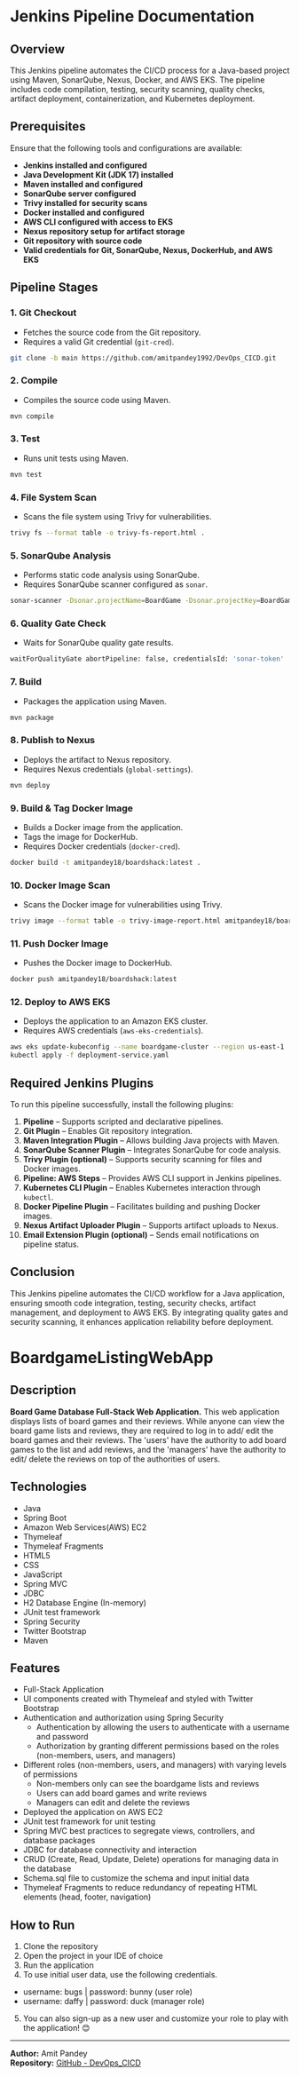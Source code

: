 # Jenkins Pipeline Documentation

## Overview
This Jenkins pipeline automates the CI/CD process for a Java-based project using Maven, SonarQube, Nexus, Docker, and AWS EKS. The pipeline includes code compilation, testing, security scanning, quality checks, artifact deployment, containerization, and Kubernetes deployment.

## Prerequisites
Ensure that the following tools and configurations are available:
- **Jenkins installed and configured**
- **Java Development Kit (JDK 17) installed**
- **Maven installed and configured**
- **SonarQube server configured**
- **Trivy installed for security scans**
- **Docker installed and configured**
- **AWS CLI configured with access to EKS**
- **Nexus repository setup for artifact storage**
- **Git repository with source code**
- **Valid credentials for Git, SonarQube, Nexus, DockerHub, and AWS EKS**

## Pipeline Stages

### 1. Git Checkout
- Fetches the source code from the Git repository.
- Requires a valid Git credential (`git-cred`).

```sh
git clone -b main https://github.com/amitpandey1992/DevOps_CICD.git
```

### 2. Compile
- Compiles the source code using Maven.

```sh
mvn compile
```

### 3. Test
- Runs unit tests using Maven.

```sh
mvn test
```

### 4. File System Scan
- Scans the file system using Trivy for vulnerabilities.

```sh
trivy fs --format table -o trivy-fs-report.html .
```

### 5. SonarQube Analysis
- Performs static code analysis using SonarQube.
- Requires SonarQube scanner configured as `sonar`.

```sh
sonar-scanner -Dsonar.projectName=BoardGame -Dsonar.projectKey=BoardGame -Dsonar.java.binaries=.
```

### 6. Quality Gate Check
- Waits for SonarQube quality gate results.

```sh
waitForQualityGate abortPipeline: false, credentialsId: 'sonar-token'
```

### 7. Build
- Packages the application using Maven.

```sh
mvn package
```

### 8. Publish to Nexus
- Deploys the artifact to Nexus repository.
- Requires Nexus credentials (`global-settings`).

```sh
mvn deploy
```

### 9. Build & Tag Docker Image
- Builds a Docker image from the application.
- Tags the image for DockerHub.
- Requires Docker credentials (`docker-cred`).

```sh
docker build -t amitpandey18/boardshack:latest .
```

### 10. Docker Image Scan
- Scans the Docker image for vulnerabilities using Trivy.

```sh
trivy image --format table -o trivy-image-report.html amitpandey18/boardshack:latest
```

### 11. Push Docker Image
- Pushes the Docker image to DockerHub.

```sh
docker push amitpandey18/boardshack:latest
```

### 12. Deploy to AWS EKS
- Deploys the application to an Amazon EKS cluster.
- Requires AWS credentials (`aws-eks-credentials`).

```sh
aws eks update-kubeconfig --name boardgame-cluster --region us-east-1
kubectl apply -f deployment-service.yaml
```

## Required Jenkins Plugins
To run this pipeline successfully, install the following plugins:

1. **Pipeline** – Supports scripted and declarative pipelines.
2. **Git Plugin** – Enables Git repository integration.
3. **Maven Integration Plugin** – Allows building Java projects with Maven.
4. **SonarQube Scanner Plugin** – Integrates SonarQube for code analysis.
5. **Trivy Plugin (optional)** – Supports security scanning for files and Docker images.
6. **Pipeline: AWS Steps** – Provides AWS CLI support in Jenkins pipelines.
7. **Kubernetes CLI Plugin** – Enables Kubernetes interaction through `kubectl`.
8. **Docker Pipeline Plugin** – Facilitates building and pushing Docker images.
9. **Nexus Artifact Uploader Plugin** – Supports artifact uploads to Nexus.
10. **Email Extension Plugin (optional)** – Sends email notifications on pipeline status.

## Conclusion
This Jenkins pipeline automates the CI/CD workflow for a Java application, ensuring smooth code integration, testing, security checks, artifact management, and deployment to AWS EKS. By integrating quality gates and security scanning, it enhances application reliability before deployment.
# BoardgameListingWebApp

## Description

**Board Game Database Full-Stack Web Application.**
This web application displays lists of board games and their reviews. While anyone can view the board game lists and reviews, they are required to log in to add/ edit the board games and their reviews. The 'users' have the authority to add board games to the list and add reviews, and the 'managers' have the authority to edit/ delete the reviews on top of the authorities of users.  

## Technologies

- Java
- Spring Boot
- Amazon Web Services(AWS) EC2
- Thymeleaf
- Thymeleaf Fragments
- HTML5
- CSS
- JavaScript
- Spring MVC
- JDBC
- H2 Database Engine (In-memory)
- JUnit test framework
- Spring Security
- Twitter Bootstrap
- Maven

## Features

- Full-Stack Application
- UI components created with Thymeleaf and styled with Twitter Bootstrap
- Authentication and authorization using Spring Security
  - Authentication by allowing the users to authenticate with a username and password
  - Authorization by granting different permissions based on the roles (non-members, users, and managers)
- Different roles (non-members, users, and managers) with varying levels of permissions
  - Non-members only can see the boardgame lists and reviews
  - Users can add board games and write reviews
  - Managers can edit and delete the reviews
- Deployed the application on AWS EC2
- JUnit test framework for unit testing
- Spring MVC best practices to segregate views, controllers, and database packages
- JDBC for database connectivity and interaction
- CRUD (Create, Read, Update, Delete) operations for managing data in the database
- Schema.sql file to customize the schema and input initial data
- Thymeleaf Fragments to reduce redundancy of repeating HTML elements (head, footer, navigation)

## How to Run

1. Clone the repository
2. Open the project in your IDE of choice
3. Run the application
4. To use initial user data, use the following credentials.
  - username: bugs    |     password: bunny (user role)
  - username: daffy   |     password: duck  (manager role)
5. You can also sign-up as a new user and customize your role to play with the application! 😊

---

**Author:** Amit Pandey  
**Repository:** [GitHub - DevOps_CICD](https://github.com/amitpandey1992/DevOps_CICD)


